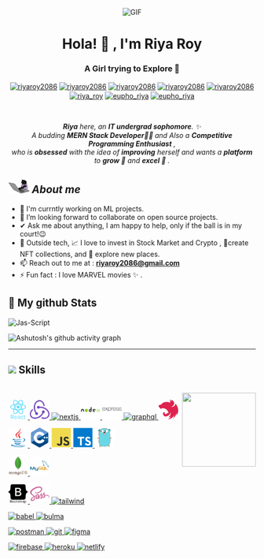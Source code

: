 <p align="center">
 
 <img alt="GIF" src="https://github.com/arsentieva/arsentieva/blob/main/code.gif?raw=true" height="280" /> 
 <p align="center">
   <!-- <img width="200" src="https://github.com/Kathryn-Jie/Kathryn-Jie/blob/main/kathryn.png">-->
</p>

 <p/>
<h1 align="center">Hola! 👋 , I'm Riya Roy  </h1>
<h3 align="center">A Girl trying to Explore 🔭 

<!-- <img align="right" width="45%" height="45%" src="https://raw.githubusercontent.com/Elanza-48/Elanza-48/41a4790484e268102dfdab2b7c59d440d3ffafab/resources/img/coders-prog.gif"> -->
</h3>
<p align="center">
<a href="https://linkedin.com/in/riyaroy2086" target="blank"><img align="center" src="https://raw.githubusercontent.com/rahuldkjain/github-profile-readme-generator/master/src/images/icons/Social/linked-in-alt.svg" alt="riyaroy2086" height="30" width="40" /></a>
<a href="https://twitter.com/riyaroy2086" target="blank"><img align="center" src="https://raw.githubusercontent.com/rahuldkjain/github-profile-readme-generator/master/src/images/icons/Social/twitter.svg" alt="riyaroy2086" height="30" width="40" /></a>
 <a href="https://github.com/riyaroy2086" target="blank"><img align="center" src="https://raw.githubusercontent.com/rahuldkjain/github-profile-readme-generator/master/src/images/icons/Social/github.svg" alt="riyaroy2086" height="30" width="40" /></a>
 <a href="https://auth.geeksforgeeks.org/user/riyaroy2086/profile" target="blank"><img align="center" src="https://raw.githubusercontent.com/rahuldkjain/github-profile-readme-generator/master/src/images/icons/Social/geeks-for-geeks.svg" alt="riyaroy2086" height="30" width="40" /></a>
<a href="https://leetcode.com/riyaroy2086/" target="blank"><img align="center" src="https://raw.githubusercontent.com/rahuldkjain/github-profile-readme-generator/master/src/images/icons/Social/leet-code.svg" alt="riyaroy2086" height="30" width="40" /></a>
<a href="https://www.codechef.com/users/riya_roy" target="blank"><img align="center" src="https://cdn.jsdelivr.net/npm/simple-icons@3.1.0/icons/codechef.svg" alt="riya_roy" height="30" width="40" /></a>
<a href="https://www.hackerrank.com/eupho_riya" target="blank"><img align="center" src="https://raw.githubusercontent.com/rahuldkjain/github-profile-readme-generator/master/src/images/icons/Social/hackerrank.svg" alt="eupho_riya" height="30" width="40" /></a>
<a href="https://medium.com/@riyaroy2086"><img align="center" src="https://raw.githubusercontent.com/rahuldkjain/github-profile-readme-generator/master/src/images/icons/Social/medium.svg" alt="eupho_riya" height="30" width="40" /></a>

<!-- <a href="https://auth.geeksforgeeks.org/user/https://auth.geeksforgeeks.org/user/riyaroy2086" target="blank"><img align="center" src="https://raw.githubusercontent.com/rahuldkjain/github-profile-readme-generator/master/src/images/icons/Social/geeks-for-geeks.svg" alt="https://auth.geeksforgeeks.org/user/riyaroy2086" height="30" width="40" /></a> -->

 
</p>

<br>
<p align="center">
  <em>
    <b>Riya</b> here, an <b>IT undergrad sophomore</b>. ✨ <br>
    A budding <b> MERN Stack Developer👩‍💻 </b> and Also a <b>Competitive Programming Enthusiast</b>&nbsp;,<br>who is <b>obsessed</b>
    with the idea of <b>improving</b> herself and wants a <b>platform</b> to 
    <b>grow 🚀</b> and 
    <b>excel 🏅</b> .
  </em> 
  <br>
 
</p>

## <img alt="dev_cat" src="https://raw.githubusercontent.com/dev-akshat/archive/main/images/gifs/others/dev_cat.gif" width="43">&nbsp;***About me***
- 🔭 I'm currntly working on ML projects.
- 👯 I’m looking forward to collaborate on open source projects.
- ✔ Ask me about anything, I am happy to help, only if the ball is in my court!😉<br>
- 🎀 Outside tech, 📈 I love to invest in Stock Market and Crypto , 👾create NFT collections, and 📆 explore new places.
- 📫 Reach out to me at : **riyaroy2086@gmail.com**
- ⚡ Fun fact : I love MARVEL movies ✨ .

<!-- ![](https://komarev.com/ghpvc/?username=riyaroy2086&color=blueviolet&style=plastic&align=center) -->

<h2>👀 My github Stats</h2>

<!-- <img align="left" width="47%" src="https://github-readme-stats.vercel.app/api?username=riyaroy2086&show_icons=true&theme=chartreuse-dark"> -->

<img align="center" width="47%" src="https://github-readme-streak-stats.herokuapp.com/?user=riyaroy2086&count_private=true&theme=chartreuse-dark" alt="Jas-Script" />
<!-- <img align="center"  alt="Riya's most used languages" src="https://github-readme-stats.vercel.app/api/top-langs/?username=riyaroy2086&layout=compact&langs_count=9&theme=chartreuse-dark&exclude_repo=Optifine-Mod-Coder-Pack-1.16.1,Projects"/> -->
<!--<img  src="https://github-readme-stats.vercel.app/api/top-langs/?username=riyaroy2086&layout=compact"> --> 

![Ashutosh's github activity graph](https://github-readme-activity-graph.cyclic.app/graph?username=riyaroy2086&theme=chartreuse-dark)
<!--<img src="https://activity-graph.herokuapp.com/graph?username=riyaroy2086&theme=chartreuse-dark&hide_border=true&area=true">--> 

<hr>

<h2><img src = "https://media2.giphy.com/media/QssGEmpkyEOhBCb7e1/giphy.gif?cid=ecf05e47a0n3gi1bfqntqmob8g9aid1oyj2wr3ds3mg700bl&rid=giphy.gif" width = 32px> Skills </h2>
<br>

<img align="right" src="https://www.kindpng.com/picc/m/274-2748314_freetoedit-menherachan-animegirl-animecute-png-kawaii-anime-girl.png" height="150" width="150">
<p align="left"> 

</p>


<p align="left"> 

<a href="https://reactjs.org/" target="_blank" rel="noreferrer"> <img src="https://raw.githubusercontent.com/devicons/devicon/master/icons/react/react-original-wordmark.svg" alt="react" width="40" height="40"/> </a> 
<a href="https://redux.js.org" target="_blank" rel="noreferrer"> <img src="https://raw.githubusercontent.com/devicons/devicon/master/icons/redux/redux-original.svg" alt="redux" width="40" height="40"/> </a> 
<a href="https://nextjs.org/" target="_blank" rel="noreferrer"> <img src="https://cdn.worldvectorlogo.com/logos/nextjs-2.svg" alt="nextjs" width="40" height="40"/> </a>
<a href="https://nodejs.org" target="_blank" rel="noreferrer"> <img src="https://raw.githubusercontent.com/devicons/devicon/master/icons/nodejs/nodejs-original-wordmark.svg" alt="nodejs" width="40" height="40"/> </a> 
<a href="https://expressjs.com" target="_blank" rel="noreferrer"> <img src="https://raw.githubusercontent.com/devicons/devicon/master/icons/express/express-original-wordmark.svg" alt="express" width="40" height="40"/> </a> 
<a href="https://graphql.org" target="_blank" rel="noreferrer"> <img src="https://www.vectorlogo.zone/logos/graphql/graphql-icon.svg" alt="graphql" width="40" height="40"/> </a>
<a href="https://nestjs.com/" target="_blank" rel="noreferrer"> <img src="https://raw.githubusercontent.com/devicons/devicon/master/icons/nestjs/nestjs-plain.svg" alt="nestjs" width="40" height="40"/> </a>


<a href="https://www.java.com" target="_blank" rel="noreferrer"> <img src="https://raw.githubusercontent.com/devicons/devicon/master/icons/java/java-original.svg" alt="java" width="40" height="40"/> </a> 
<a href="https://www.w3schools.com/cpp/" target="_blank" rel="noreferrer"> <img src="https://raw.githubusercontent.com/devicons/devicon/master/icons/cplusplus/cplusplus-original.svg" alt="cplusplus" width="40" height="40"/> </a>
<a href="https://developer.mozilla.org/en-US/docs/Web/JavaScript" target="_blank" rel="noreferrer"> <img src="https://raw.githubusercontent.com/devicons/devicon/master/icons/javascript/javascript-original.svg" alt="javascript" width="40" height="40"/> </a>
<a href="https://www.typescriptlang.org/" target="_blank" rel="noreferrer"> <img src="https://raw.githubusercontent.com/devicons/devicon/master/icons/typescript/typescript-original.svg" alt="typescript" width="40" height="40"/> </a> 
<a href="https://golang.org" target="_blank" rel="noreferrer"> <img src="https://raw.githubusercontent.com/devicons/devicon/master/icons/go/go-original.svg" alt="go" width="40" height="40"/> </a>

<a href="https://www.mongodb.com/" target="_blank" rel="noreferrer"> <img src="https://raw.githubusercontent.com/devicons/devicon/master/icons/mongodb/mongodb-original-wordmark.svg" alt="mongodb" width="40" height="40"/> </a> 
<a href="https://www.mysql.com/" target="_blank" rel="noreferrer"> <img src="https://raw.githubusercontent.com/devicons/devicon/master/icons/mysql/mysql-original-wordmark.svg" alt="mysql" width="40" height="40"/> </a>

<a href="https://getbootstrap.com" target="_blank" rel="noreferrer"> <img src="https://raw.githubusercontent.com/devicons/devicon/master/icons/bootstrap/bootstrap-plain-wordmark.svg" alt="bootstrap" width="40" height="40"/> </a> 
<a href="https://sass-lang.com" target="_blank" rel="noreferrer"> <img src="https://raw.githubusercontent.com/devicons/devicon/master/icons/sass/sass-original.svg" alt="sass" width="40" height="40"/> </a>
<a href="https://tailwindcss.com/" target="_blank" rel="noreferrer"> <img src="https://www.vectorlogo.zone/logos/tailwindcss/tailwindcss-icon.svg" alt="tailwind" width="40" height="40"/> </a> 

<a href="https://babeljs.io/" target="_blank" rel="noreferrer"> <img src="https://www.vectorlogo.zone/logos/babeljs/babeljs-icon.svg" alt="babel" width="40" height="40"/> </a> 
<a href="https://bulma.io/" target="_blank" rel="noreferrer"> <img src="https://raw.githubusercontent.com/gilbarbara/logos/804dc257b59e144eaca5bc6ffd16949752c6f789/logos/bulma.svg" alt="bulma" width="40" height="40"/> </a> 

<a href="https://postman.com" target="_blank" rel="noreferrer"> <img src="https://www.vectorlogo.zone/logos/getpostman/getpostman-icon.svg" alt="postman" width="40" height="40"/> </a> 
<a href="https://git-scm.com/" target="_blank" rel="noreferrer"> <img src="https://www.vectorlogo.zone/logos/git-scm/git-scm-icon.svg" alt="git" width="40" height="40"/> </a> 
<a href="https://www.figma.com/" target="_blank" rel="noreferrer"> <img src="https://www.vectorlogo.zone/logos/figma/figma-icon.svg" alt="figma" width="40" height="40"/> </a> 


<a href="https://firebase.google.com/" target="_blank" rel="noreferrer"> <img src="https://www.vectorlogo.zone/logos/firebase/firebase-icon.svg" alt="firebase" width="40" height="40"/> </a> 
<a href="https://heroku.com" target="_blank" rel="noreferrer"> <img src="https://www.vectorlogo.zone/logos/heroku/heroku-icon.svg" alt="heroku" width="40" height="40"/> </a> 
<a href="https://netlify.google.com/" target="_blank" rel="noreferrer"> <img src="https://www.vectorlogo.zone/logos/netlify/netlify-icon.svg" alt="netlify" width="40" height="40"/> </a>   

</p>

 </p>
 

<!--  <h2>🚀My Latest Update : </h2>
 <br> -->
 
<!--  [![Readme Card](https://github-readme-stats.vercel.app/api/pin/?username=riyaroy2086&repo=Krypto-Kookies-App&theme=chartreuse-dark)](https://github.com/riyaroy2086/Krypto-Kookies-App) 
[![ReadMe Card](https://github-readme-stats.vercel.app/api/pin/?username=riyaroy2086&repo=BlogPrism&theme=chartreuse-dark)](https://github.com/riyaroy2086/BlogPrism)
[![ReadMe Card](https://github-readme-stats.vercel.app/api/pin/?username=riyaroy2086&repo=XpensoMeter&theme=chartreuse-dark)](https://github.com/riyaroy2086/XpensoMeter)
[![ReadMe Card](https://github-readme-stats.vercel.app/api/pin/?username=riyaroy2086&repo=Social-Media-Web-App&theme=chartreuse-dark)](https://github.com/riyaroy2086/Social-Media-Web-App)
 -->


</div>




